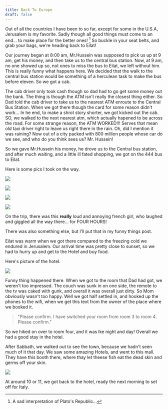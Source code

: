 ```yaml
---
title: Back To Europe
draft: false
---
```


[^1]: A sad interpretation of Plato's Republic...

Out of all the countries I have been to so far, except for some in the U.S.A, Jerusalem is my favorite. Sadly though all good things must come to an end... to make place  for the better ones! [^1] So buckle in your seat belts, and grab your bags, we're heading back to Eilat! 

Our journey began at 8:00 am, Mr.Hussein was supposed to pick us up at 9 am, get his money, and then take us to the central bus station. Now, at 9 am, no one showed up so, not ones to miss the bus to Eilat, we left without him. This is really funny what happens here. We decided that the walk to the central bus station would be something of a herculean task to make the bus before eleven. So we got a cab. 

The cab driver only took cash though so dad had to go get some money out the bank. The thing is though the ATM isn't really the closest thing either. So Dad told the cab driver to take us to the nearest ATM enroute to the Central Bus Station.  When we got there though the card for some reason didn't work... In he end, to make a shrot story shorter, we got kicked out the cab. SO, we walked to the next nearest atm, which actually hapened to be across the road. For some strange reason, the ATM WORKED!!! Serves that mean old taxi driver right to leave us right there in the rain. Oh, did I mention it was raining? Now out of a city packed with 800 million people whose car do we see, and who do you think sees us? Mr. Hussein!

So we gave Mr.Hussein his money, he drove us to the Central bus station, and after much waiting, and a little ill fated shopping, we got on the 444 bus to Eilat.

Here is some pics I took on the way.

![](/post/travel/elattrip1.JPG)

![](/post/travel/elattrip2.JPG)

![](/post/travel/elattrip3.JPG)

![](/post/travel/elattrip4.JPG)

On the trip, there was this **really** loud and annoying french girl, who laughed and giggled all the way there... for FOUR HOURS!

There was also something else, but I'll put that in my funny things post.

Eilat was warm when we got there compared to the freezing cold we endured in Jerusalem. Our arrival time was pretty close to sunset, so we had to hurry up and get to the Hotel and buy food. 

Here's picture of the hotel.

![](/post/travel/puravida.JPG)

Funny thing happened there. When we got to the room that Dad had got, we weren't too impressed. The couch was sunk in on one side, the remote to the tv was caked with gunk, and overall it was overall just dirty. So Mom obviously wasn't too happy. Well we got half settled in, and hooked up the phones to the wifi, when we get this text from the owner of the place where we booked it. 

> "Please confirm. I have switched your room from  room 3 to room 4. Please confirm."

So we hiked on over to room four, and it was lke night and day! Overall we had a good stay in the hotel.

After Sabbath, we walked out to see the town, because we hadn't seen much of it that day. We saw some amazing Hotels, and went to this mall. They have this booth there, where thay let theese fish eat the dead skin and germs off your skin.

![](/post/travel/skinfish.jpg)

At around 10 or 11, we got back to the hotel, ready the next morning to set off for Italy.
